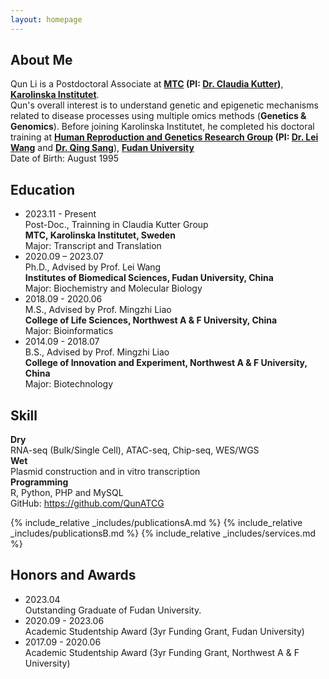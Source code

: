 ```yaml
---
layout: homepage
---
```


## About Me

Qun Li is a Postdoctoral Associate at **[MTC](https://ki.se/mtc) (PI: [Dr. Claudia Kutter](https://www.scilifelab.se/researchers/claudia-kutter/))**, **[Karolinska Institutet](https://ki.se/)**. <br>
Qun's overall interest is to understand genetic and epigenetic mechanisms related to disease processes using multiple omics methods (**Genetics & Genomics**).
Before joining Karolinska Institutet, he completed his doctoral training at **[Human Reproduction and Genetics Research Group](https://reprod-genet.fudan.edu.cn/) (PI: [Dr. Lei Wang](https://reprod-genet.fudan.edu.cn/laben/c5/0f/c23194a247055/page.htm)** and **[Dr. Qing Sang](https://reprod-genet.fudan.edu.cn/laben/c5/10/c23194a247056/page.htm)**), **[Fudan University](https://www.fudan.edu.cn/)** <br>
Date of Birth: August 1995 <br>

## Education
- 2023.11 - Present <br>
Post-Doc., Trainning in Claudia Kutter Group <br>
**MTC, Karolinska Institutet, Sweden** <br>
Major: Transcript and Translation
- 2020.09 – 2023.07 <br>
Ph.D., Advised by Prof. Lei Wang <br>
**Institutes of Biomedical Sciences, Fudan University, China** <br>
Major: Biochemistry and Molecular Biology
- 2018.09 - 2020.06 <br>
M.S., Advised by Prof. Mingzhi Liao <br>
**College of Life Sciences, Northwest A & F University, China** <br>
Major: Bioinformatics
- 2014.09 - 2018.07 <br>
B.S., Advised by Prof. Mingzhi Liao <br>
**College of Innovation and Experiment, Northwest A & F University, China** <br>
Major: Biotechnology

## Skill
**Dry** <br>
RNA-seq (Bulk/Single Cell), ATAC-seq, Chip-seq, WES/WGS <br>
**Wet** <br>
Plasmid construction and in vitro transcription <br>
**Programming** <br>
R, Python, PHP and MySQL <br>
GitHub: https://github.com/QunATCG <br>


{% include_relative _includes/publicationsA.md %}
{% include_relative _includes/publicationsB.md %}
{% include_relative _includes/services.md %}

## Honors and Awards
- 2023.04 <br>
Outstanding Graduate of Fudan University.
- 2020.09 - 2023.06 <br> 
Academic Studentship Award (3yr Funding Grant, Fudan University)
- 2017.09 - 2020.06 <br> 
Academic Studentship Award (3yr Funding Grant, Northwest A & F University)
